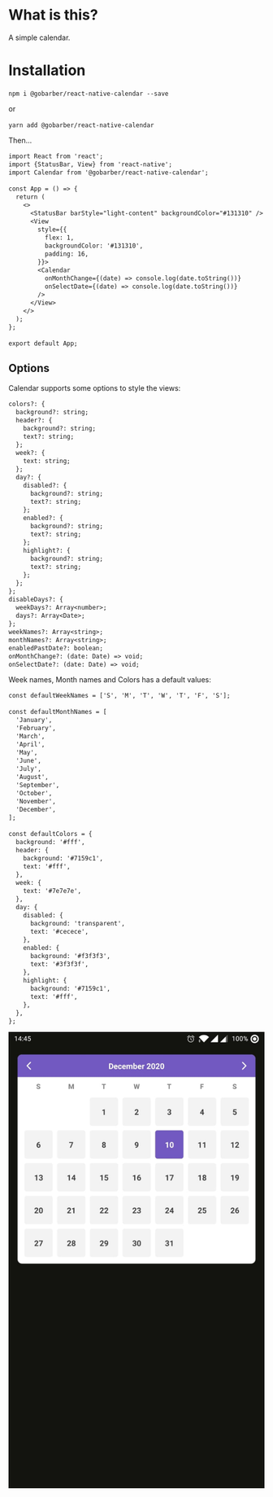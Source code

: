 # What is this?

A simple calendar.

# Installation

`npm i @gobarber/react-native-calendar --save`

or

`yarn add @gobarber/react-native-calendar`

Then...

```
import React from 'react';
import {StatusBar, View} from 'react-native';
import Calendar from '@gobarber/react-native-calendar';

const App = () => {
  return (
    <>
      <StatusBar barStyle="light-content" backgroundColor="#131310" />
      <View
        style={{
          flex: 1,
          backgroundColor: '#131310',
          padding: 16,
        }}>
        <Calendar
          onMonthChange={(date) => console.log(date.toString())}
          onSelectDate={(date) => console.log(date.toString())}
        />
      </View>
    </>
  );
};

export default App;

```

## Options

Calendar supports some options to style the views:

```
colors?: {
  background?: string;
  header?: {
    background?: string;
    text?: string;
  };
  week?: {
    text: string;
  };
  day?: {
    disabled?: {
      background?: string;
      text?: string;
    };
    enabled?: {
      background?: string;
      text?: string;
    };
    highlight?: {
      background?: string;
      text?: string;
    };
  };
};
disableDays?: {
  weekDays?: Array<number>;
  days?: Array<Date>;
};
weekNames?: Array<string>;
monthNames?: Array<string>;
enabledPastDate?: boolean;
onMonthChange?: (date: Date) => void;
onSelectDate?: (date: Date) => void;
```

Week names, Month names and Colors has a default values:

```
const defaultWeekNames = ['S', 'M', 'T', 'W', 'T', 'F', 'S'];

const defaultMonthNames = [
  'January',
  'February',
  'March',
  'April',
  'May',
  'June',
  'July',
  'August',
  'September',
  'October',
  'November',
  'December',
];

const defaultColors = {
  background: '#fff',
  header: {
    background: '#7159c1',
    text: '#fff',
  },
  week: {
    text: '#7e7e7e',
  },
  day: {
    disabled: {
      background: 'transparent',
      text: '#cecece',
    },
    enabled: {
      background: '#f3f3f3',
      text: '#3f3f3f',
    },
    highlight: {
      background: '#7159c1',
      text: '#fff',
    },
  },
};
```

![calendar](./resources/example.jpeg)
